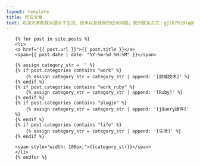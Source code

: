 ```yaml
---
layout: template
title: 所有文章
text: 欢迎大家和我沟通关于生活、技术以及信仰的任何问题，我的联系方式：gjl87910lq@hotmail.com 
---
```

<ul>

	{% for post in site.posts %}
	<li>
	<a href="{{ post.url }}">{{ post.title }}</a>
	<span>{{ post.date | date: "%Y-%m-%d %H:%M" }}</span>
	
	{% assign category_str = '' %}
	{% if post.categories contains "work" %}
		{% assign category_str = category_str | append: '[前端技术]' %}
	{% endif %}
	{% if post.categories contains "work_ruby" %}
		{% assign category_str = category_str | append: '[Ruby]' %}
	{% endif %}
	{% if post.categories contains "plugin" %}
		{% assign category_str = category_str | append: '[jQuery插件]' %}
	{% endif %}
	{% if post.categories contains "life" %}
		{% assign category_str = category_str | append: '[生活]' %}
	{% endif %}
	
	<span style="width: 100px;">{{category_str}}</span>
	</li>
	{% endfor %}
</ul>